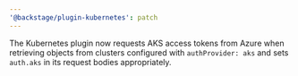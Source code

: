 ```yaml
---
'@backstage/plugin-kubernetes': patch
---
```


The Kubernetes plugin now requests AKS access tokens from Azure when retrieving
objects from clusters configured with `authProvider: aks` and sets `auth.aks` in
its request bodies appropriately.
